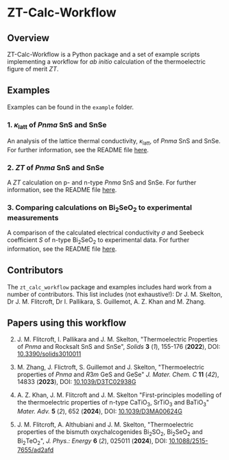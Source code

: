 # ZT-Calc-Workflow


## Overview

ZT-Calc-Workflow is a Python package and a set of example scripts implementing a workflow for *ab initio* calculation of the thermoelectric figure of merit *ZT*.


## Examples

Examples can be found in the `example` folder.

### 1. <i>&kappa;</i><sub>latt</sub> of *Pnma* SnS and SnSe

An analysis of the lattice thermal conductivity, <i>&kappa;</i><sub>latt</sub>, of *Pnma* SnS and SnSe.
For further information, see the README file <a href="example/SnS-SnSe-k_latt/README.md">here</a>.

### 2. *ZT* of *Pnma* SnS and SnSe

A *ZT* calculation on p- and n-type *Pnma* SnS and SnSe.
For further information, see the README file <a href="example/SnS-SnSe-ZT/README.md">here</a>.

### 3. Comparing calculations on Bi<sub>2</sub>SeO<sub>2</sub> to experimental measurements

A comparison of the calculated electrical conductivity <i>&sigma;</i> and Seebeck coefficient *S* of n-type Bi<sub>2</sub>SeO<sub>2</sub> to experimental data.
For further information, see the README file <a href="example/Bi2SeO2-Expt-Comparison/README.md">here</a>.


## Contributors

The `zt_calc_workflow` package and examples includes hard work from a number of contributors.
This list includes (not exhaustive!): Dr J. M. Skelton, Dr J. M. Flitcroft, Dr I. Pallikara, S. Guillemot, A. Z. Khan and M. Zhang.


## Papers using this workflow

2. J. M. Flitcroft, I. Pallikara and J. M. Skelton,
   "Thermoelectric Properties of *Pnma* and Rocksalt SnS and SnSe",
   *Solids* **3** (*1*), 155-176 (**2022**), DOI: <a href="https://doi.org/10.3390/solids3010011" target="_blank">10.3390/solids3010011</a>

2. M. Zhang, J. Flictroft, S. Guillemot and J. Skelton,
   "Thermoelectric properties of *Pnma* and *R*3*m* GeS and GeSe"
   *J. Mater. Chem. C* **11** (*42*), 14833 (**2023**), DOI: <a href="https://doi.org/10.1039/D3TC02938G" target="_blank">10.1039/D3TC02938G</a>

3. A. Z. Khan, J. M. Flitcroft and J. M. Skelton
   "First-principles modelling of the thermoelectric properties of n-type CaTiO<sub>3</sub>, SrTiO<sub>3</sub> and BaTiO<sub>3</sub>"
   *Mater. Adv.* **5** (*2*), 652 (**2024**), DOI: <a href="https://doi.org/10.1039/D3MA00624G" target="_blank">10.1039/D3MA00624G</a>

4. J. M. Flitcroft, A. Althubiani and J. M. Skelton,
   "Thermoelectric properties of the bismuth oxychalcogenides Bi<sub>2</sub>SO<sub>2</sub>, Bi<sub>2</sub>SeO<sub>2</sub> and Bi<sub>2</sub>TeO<sub>2</sub>",
   *J. Phys.: Energy* **6** (*2*), 025011 (**2024**), DOI: <a href="https://doi.org/10.1088/2515-7655/ad2afd" target="_blank">10.1088/2515-7655/ad2afd</a>
